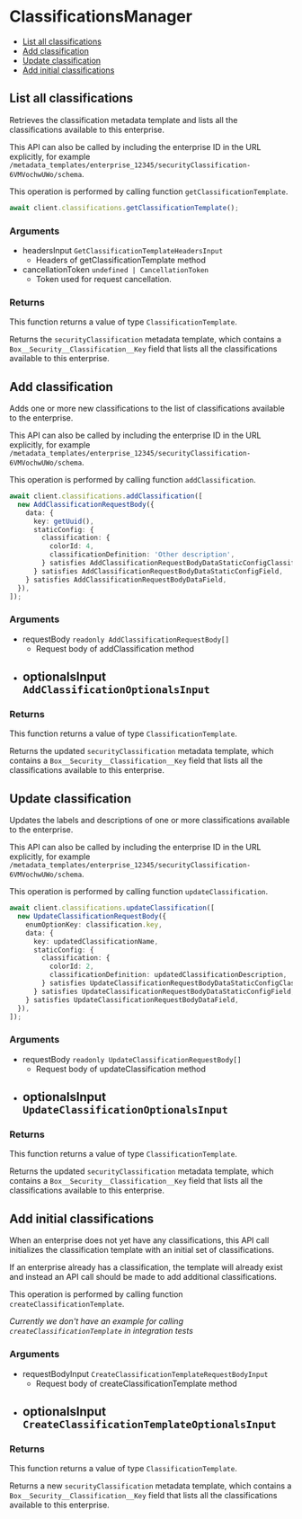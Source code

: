 # ClassificationsManager

- [List all classifications](#list-all-classifications)
- [Add classification](#add-classification)
- [Update classification](#update-classification)
- [Add initial classifications](#add-initial-classifications)

## List all classifications

Retrieves the classification metadata template and lists all the
classifications available to this enterprise.

This API can also be called by including the enterprise ID in the
URL explicitly, for example
`/metadata_templates/enterprise_12345/securityClassification-6VMVochwUWo/schema`.

This operation is performed by calling function `getClassificationTemplate`.

```ts
await client.classifications.getClassificationTemplate();
```

### Arguments

- headersInput `GetClassificationTemplateHeadersInput`
  - Headers of getClassificationTemplate method
- cancellationToken `undefined | CancellationToken`
  - Token used for request cancellation.

### Returns

This function returns a value of type `ClassificationTemplate`.

Returns the `securityClassification` metadata template, which contains
a `Box__Security__Classification__Key` field that lists all the
classifications available to this enterprise.

## Add classification

Adds one or more new classifications to the list of classifications
available to the enterprise.

This API can also be called by including the enterprise ID in the
URL explicitly, for example
`/metadata_templates/enterprise_12345/securityClassification-6VMVochwUWo/schema`.

This operation is performed by calling function `addClassification`.

```ts
await client.classifications.addClassification([
  new AddClassificationRequestBody({
    data: {
      key: getUuid(),
      staticConfig: {
        classification: {
          colorId: 4,
          classificationDefinition: 'Other description',
        } satisfies AddClassificationRequestBodyDataStaticConfigClassificationField,
      } satisfies AddClassificationRequestBodyDataStaticConfigField,
    } satisfies AddClassificationRequestBodyDataField,
  }),
]);
```

### Arguments

- requestBody `readonly AddClassificationRequestBody[]`
  - Request body of addClassification method
- optionalsInput `AddClassificationOptionalsInput`
  -

### Returns

This function returns a value of type `ClassificationTemplate`.

Returns the updated `securityClassification` metadata template, which
contains a `Box__Security__Classification__Key` field that lists all
the classifications available to this enterprise.

## Update classification

Updates the labels and descriptions of one or more classifications
available to the enterprise.

This API can also be called by including the enterprise ID in the
URL explicitly, for example
`/metadata_templates/enterprise_12345/securityClassification-6VMVochwUWo/schema`.

This operation is performed by calling function `updateClassification`.

```ts
await client.classifications.updateClassification([
  new UpdateClassificationRequestBody({
    enumOptionKey: classification.key,
    data: {
      key: updatedClassificationName,
      staticConfig: {
        classification: {
          colorId: 2,
          classificationDefinition: updatedClassificationDescription,
        } satisfies UpdateClassificationRequestBodyDataStaticConfigClassificationField,
      } satisfies UpdateClassificationRequestBodyDataStaticConfigField,
    } satisfies UpdateClassificationRequestBodyDataField,
  }),
]);
```

### Arguments

- requestBody `readonly UpdateClassificationRequestBody[]`
  - Request body of updateClassification method
- optionalsInput `UpdateClassificationOptionalsInput`
  -

### Returns

This function returns a value of type `ClassificationTemplate`.

Returns the updated `securityClassification` metadata template, which
contains a `Box__Security__Classification__Key` field that lists all
the classifications available to this enterprise.

## Add initial classifications

When an enterprise does not yet have any classifications, this API call
initializes the classification template with an initial set of
classifications.

If an enterprise already has a classification, the template will already
exist and instead an API call should be made to add additional
classifications.

This operation is performed by calling function `createClassificationTemplate`.

_Currently we don't have an example for calling `createClassificationTemplate` in integration tests_

### Arguments

- requestBodyInput `CreateClassificationTemplateRequestBodyInput`
  - Request body of createClassificationTemplate method
- optionalsInput `CreateClassificationTemplateOptionalsInput`
  -

### Returns

This function returns a value of type `ClassificationTemplate`.

Returns a new `securityClassification` metadata template, which
contains a `Box__Security__Classification__Key` field that lists all
the classifications available to this enterprise.
